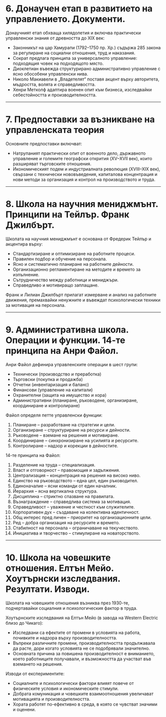# 6. Донаучен етап в развитието на управлението. Документи.

Донаучният етап обхваща хилядолетия и включва практически управленски знания от древността до XIX век:

* Законникът на цар Хамурапи (1792–1750 пр. Хр.) съдържа 285 закона за регулиране на социални отношения, труд и наказания.
* Сократ предлага принципа за универсалното управление: подходящия човек на подходящото място.
* Диоклетиан въвежда структурирано административно управление с ясно обособени управленски нива.
* Николо Макиавели в „Владетелят“ поставя акцент върху авторитета, мъдростта, волята и справедливостта.
* Хенри Метколф адаптира военен опит към бизнеса, изследвайки себестойността и производителността.

---

# 7. Предпоставки за възникване на управленската теория

Основните предпоставки включват:

* Натрупаният практически опит от военното дело, държавното управление и големите географски открития (XV–XVII век), които разширяват търговските отношения.
* Икономическият подем и индустриалната революция (XVIII–XIX век), свързани с технически нововъведения, капиталова концентрация и нови методи за организация и контрол на производството и труда.

---

# 8. Школа на научния мениджмънт. Принципи на Тейлър. Франк Джилбърт.

Школата на научния мениджмънт е основана от Фредерик Тейлър и акцентира върху:

* Стандартизиране и оптимизиране на работните процеси.
* Правилен подбор и обучение на персонала.
* Ясно и систематично планиране на работните дейности.
* Организационно регламентиране на методите и времето за изпълнение.
* Сътрудничество между работници и мениджъри.
* Справедливо и мотивиращо заплащане.

Франк и Лилиан Джилбърт прилагат измерване и анализ на работните движения, премахвайки ненужните и въвеждат психологически техники за мотивация на персонала.

---

# 9. Административна школа. Операции и функции. 14-те принципа на Анри Файол.

Анри Файол дефинира управленските операции в шест групи:

* Технически (производство и преработка)
* Търговски (покупка и продажба)
* Отчетни (инвентаризация и баланс)
* Финансови (управление на капитали)
* Охранителни (защита на имущество и хора)
* Административни (планиране, ръководене, организиране, координиране и контролиране)

Файол определя петте управленски функции:

1. Планиране – разработване на стратегии и цели.
2. Организиране – структуриране на ресурси и дейности.
3. Ръководене – вземане на решения и мотивиране.
4. Координиране – синхронизиране на усилията и ресурсите.
5. Контролиране – надзор и корекции в дейностите.

14-те принципа на Файол:

1. Разделение на труда – специализация.
2. Власт и отговорност – правомощия и задължения.
3. Централизация – концентрация на решения на високо ниво.
4. Единство на ръководството – една цел, един ръководител.
5. Единоначалие – ясни команди от един началник.
6. Йерархия – ясна вертикална структура.
7. Дисциплина – стриктно спазване на правилата.
8. Възнаграждение – справедлива система за мотивация.
9. Справедливост – уважение и честност към служителите.
10. Корпоративен дух – създаване на колективна идентичност.
11. Общ интерес пред личен – приоритет на организационните цели.
12. Ред – добра организация на ресурсите и времето.
13. Стабилност на персонала – ограничаване на текучеството.
14. Инициатива и творчество – стимулиране на новаторството.

---

# 10. Школа на човешките отношения. Елтън Мейо. Хоутърнски изследвания. Резултати. Изводи.

Школата на човешките отношения възниква през 1930-те, подчертавайки социалния и психологическия фактор в труда.

Хоутърнските изследвания на Елтън Мейо (в завода на Western Electric близо до Чикаго):

* Изследвани са ефектите от промени в условията на работа, почивките и надзора върху производителността.
* Въпреки различните промени, производителността продължавала да расте, дори когато условията не се подобрявали значително.
* Основната причина за повишена производителност е вниманието, което работниците получавали, и възможността да участват във вземането на решения.

Изводи от експериментите:

* Социалните и психологически фактори влияят повече от физическите условия и икономическите стимули.
* Добрата комуникация и човешките взаимоотношения увеличават мотивацията и производителността.
* Хората работят по-ефективно в среда, в която се чувстват значими и оценени.

